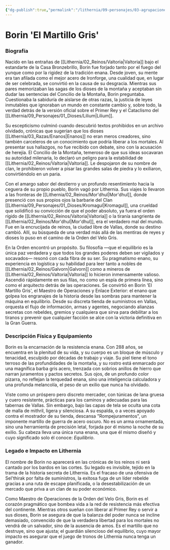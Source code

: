 ```yaml
---
{"dg-publish":true,"permalink":"/lithernia/09-personajes/03-agrupaciones/la-orden-del-velo-gris/borin-el-martillo-gris/","tags":["lithernia","personajes","enano","Orden del Velo Gris","Valtoria","Vallas"]}
---
```


# Borin 'El Martillo Gris'

### Biografía

Nacido en las entrañas de [[Lithernia/02_Reinos/Valtoria\|Valtoria]] bajo el estandarte de la Casa Bronzebrillo, Borin fue forjado tanto por el fuego del yunque como por la rigidez de la tradición enana. Desde joven, su mente era tan afilada como el mejor acero de Ironforge, una cualidad que, en lugar de ser celebrada, se convirtió en la causa de su desgracia. Mientras sus pares memorizaban las sagas de los dioses de la montaña y aceptaban sin dudar las sentencias del Concilio de la Montaña, Borin preguntaba. Cuestionaba la sabiduría de aislarse de otras razas, la justicia de leyes inmutables que ignoraban un mundo en constante cambio y, sobre todo, la verdad detrás de la versión oficial sobre el Primer Rey y el Cataclismo del [[Lithernia/09_Personajes/01_Dioses/Lilium\|Lilium]].

Su escepticismo culminó cuando descubrió textos prohibidos en un archivo olvidado, crónicas que sugerían que los dioses [[Lithernia/03_Razas/Enanos\|Enanos]] no eran meros creadores, sino también carceleros de un conocimiento que podría liberar a los mortales. Al presentar sus hallazgos, no fue recibido con debate, sino con la acusación de herejía. El Concilio de la Montaña, temeroso de que sus ideas socavaran su autoridad milenaria, lo declaró un peligro para la estabilidad de [[Lithernia/02_Reinos/Valtoria\|Valtoria]]. Le despojaron de su nombre de clan, le prohibieron volver a pisar las grandes salas de piedra y lo exiliaron, convirtiéndolo en un paria.

Con el amargo sabor del destierro y un profundo resentimiento hacia la ceguera de su propio pueblo, Borin vagó por Lithernia. Sus viajes lo llevaron a las fronteras de [[Lithernia/02_Reinos/Mor'dhul\|Mor'dhul]], donde presenció con sus propios ojos la barbarie del Clan [[Lithernia/09_Personajes/01_Dioses/Kromagul\|Kromagul]], una crueldad que solidificó su convicción de que el poder absoluto, ya fuera el orden rígido de [[Lithernia/02_Reinos/Valtoria\|Valtoria]] o la tiranía sangrienta de [[Lithernia/02_Reinos/Mor'dhul\|Mor'dhul]], era el verdadero mal del mundo. Fue en la encrucijada de reinos, la ciudad libre de Vallas, donde su destino cambió. Allí, su búsqueda de una verdad más allá de las mentiras de reyes y dioses lo puso en el camino de la Orden del Velo Gris.

En la Orden encontró un propósito. Su filosofía —que el equilibrio es la única paz verdadera y que todos los grandes poderes deben ser vigilados y socavados— resonó con cada fibra de su ser. Su pragmatismo enano, su experiencia en logística y su habilidad para leer tanto a nobles de [[Lithernia/02_Reinos/Galvorn\|Galvorn]] como a mineros de [[Lithernia/02_Reinos/Valtoria\|Valtoria]] lo hicieron inmensamente valioso. Ascendió rápidamente en sus filas, no como un espía de primera línea, sino como el arquitecto detrás de las operaciones. Se convirtió en Borin 'El Martillo Gris', el Maestro de Operaciones y Enlace Exterior: el enano que golpea los engranajes de la historia desde las sombras para mantener la máquina en equilibrio. Desde su discreta tienda de suministros en Vallas, orquesta el flujo de información, armas y agentes, negociando alianzas secretas con rebeldes, gremios y cualquiera que sirva para debilitar a los tiranos y prevenir que cualquier facción se alce con la victoria definitiva en la Gran Guerra.

### Descripción Física y Equipamiento

Borin es la encarnación de la resistencia enana. Con 288 años, se encuentra en la plenitud de su vida, y su cuerpo es un bloque de músculo y tenacidad, esculpido por décadas de trabajo y viaje. Su piel tiene el tono terroso de las profundidades de la montaña, y su rostro está enmarcado por una magnífica barba gris acero, trenzada con sobrios anillos de hierro que narran juramentos y pactos secretos. Sus ojos, de un profundo color pizarra, no reflejan la terquedad enana, sino una inteligencia calculadora y una profunda melancolía, el peso de un exilio que nunca ha olvidado.

Viste como un próspero pero discreto mercader, con túnicas de lana gruesa y cuero resistente, prácticas para los caminos y adecuadas para las tabernas de Vallas. Sin embargo, bajo las capas de tela se oculta una cota de malla de mithril, ligera y silenciosa. A su espalda, o a veces apoyado contra el mostrador de su tienda, descansa "Rompejuramentos", un imponente martillo de guerra de acero oscuro. No es un arma ornamentada, sino una herramienta de precisión letal, forjada por él mismo la noche de su exilio. Su cabeza lleva una única runa enana, una que él mismo diseñó y cuyo significado solo él conoce: *Equilibrio*.

### Legado e Impacto en Lithernia

El nombre de Borin no aparecerá en las crónicas de los reinos ni será cantado por los bardos en las cortes. Su legado es invisible, tejido en la trama de la historia secreta de Lithernia. Es el fracaso de una ofensiva de Sel'thirak por falta de suministros, la exitosa fuga de un líder rebelde gracias a una ruta de escape planificada, o la desestabilización de un mercado que priva a un clan de su poder económico.

Como Maestro de Operaciones de la Orden del Velo Gris, Borin es el corazón pragmático que bombea vida a la red de resistencia más efectiva del continente. Mientras otros sueñan con liberar al Primer Rey o servir a sus dioses, Borin se asegura de que la balanza del poder nunca se incline demasiado, convencido de que la verdadera libertad para los mortales no vendrá de un salvador, sino de la ausencia de amos. Es el martillo que no destruye, sino que ajusta; el guardián silencioso del equilibrio, cuyo mayor impacto es asegurar que el juego de tronos de Lithernia nunca tenga un ganador.
